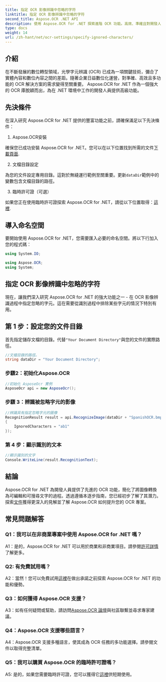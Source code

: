 ```yaml
---
title: 指定 OCR 影像辨識中忽略的字符
linktitle: 指定 OCR 影像辨識中忽略的字符
second_title: Aspose.OCR .NET API
description: 使用 Aspose.OCR for .NET 探索進階 OCR 功能。高效、準確且對開發人員友好。
type: docs
weight: 14
url: /zh-hant/net/ocr-settings/specify-ignored-characters/
---
```

## 介紹

在不斷發展的數位轉型領域，光學字元辨識 (OCR) 已成為一項關鍵技術，彌合了實體內容和數位內容之間的差距。隨著企業日益數位化運營，對準確、高效且多功能的 OCR 解決方案的需求變得至關重要。 Aspose.OCR for .NET 作為一個強大的 OCR 庫脫穎而出，為在 .NET 環境中工作的開發人員提供高級功能。

## 先決條件

在深入研究 Aspose.OCR for .NET 提供的豐富功能之前，請確保滿足以下先決條件：

1. Aspose.OCR安裝

確保您已成功安裝 Aspose.OCR for .NET。您可以在以下位置找到所需的文件[下載頁面](https://releases.aspose.com/ocr/net/).

2. 文檔目錄設定

為您的文件設定專用目錄。這對於無縫運行範例至關重要。更新`dataDir`範例中的變數包含文檔目錄的路徑。

3. 臨時許可證（可選）

如果您正在使用臨時許可證探索 Aspose.OCR for .NET，請從以下位置取得：[這裡](https://purchase.aspose.com/temporary-license/).

## 導入命名空間

要開始使用 Aspose.OCR for .NET，您需要匯入必要的命名空間。將以下行加入您的程式碼：

```csharp
using System.IO;

using Aspose.OCR;
using System;
```

## 指定 OCR 影像辨識中忽略的字符

現在，讓我們深入研究 Aspose.OCR for .NET 的強大功能之一 - 在 OCR 影像辨識過程中指定忽略的字元。這在需要從識別過程中排除某些字元的情況下特別有用。

## 第 1 步：設定您的文件目錄

首先指定儲存文檔的目錄。代替`"Your Document Directory"`與您的文件的實際路徑。

```csharp
//文檔目錄的路徑。
string dataDir = "Your Document Directory";
```

### 步驟2：初始化Aspose.OCR

```csharp
//初始化 AsposeOcr 實例
AsposeOcr api = new AsposeOcr();
```

### 步驟 3：辨識被忽略字元的影像

```csharp
//辨識具有指定忽略字元的圖像
RecognitionResult result = api.RecognizeImage(dataDir + "SpanishOCR.bmp", new RecognitionSettings
{
    IgnoredCharacters = "ab1"
});
```

### 第 4 步：顯示識別的文本

```csharp
//顯示識別的文字
Console.WriteLine(result.RecognitionText);
```

## 結論

Aspose.OCR for .NET 為開發人員提供了先進的 OCR 功能，簡化了將圖像轉換為可編輯和可搜尋文字的過程。透過遵循本逐步指南，您已經初步了解了其潛力。探索[文件](https://reference.aspose.com/ocr/net/)獲得更深入的見解並了解 Aspose.OCR 如何提升您的 OCR 專案。

## 常見問題解答

### Q1：我可以在非商業專案中使用 Aspose.OCR for .NET 嗎？

 A1：是的，Aspose.OCR for .NET 可以用於商業和非商業項目。請參閱[許可詳情](https://purchase.aspose.com/buy)了解更多。

### Q2: 有免費試用嗎？

 A2：當然！您可以免費試用[這裡](https://releases.aspose.com/)在做出承諾之前探索 Aspose.OCR for .NET 的功能和優勢。

### Q3：如何獲得 Aspose.OCR 支援？

 A3：如有任何疑問或幫助，請訪問[Aspose.OCR 論壇](https://forum.aspose.com/c/ocr/16)與社區聯繫並尋求專家建議。

### Q4：Aspose.OCR 支援哪些語言？

A4：Aspose.OCR 支援多種語言，使其成為 OCR 任務的多功能選擇。請參閱文件以取得完整清單。

### Q5：我可以購買 Aspose.OCR 的臨時許可證嗎？

 A5: 是的，如果您需要臨時許可證，您可以獲得它[這裡](https://purchase.aspose.com/temporary-license/)供短期使用。